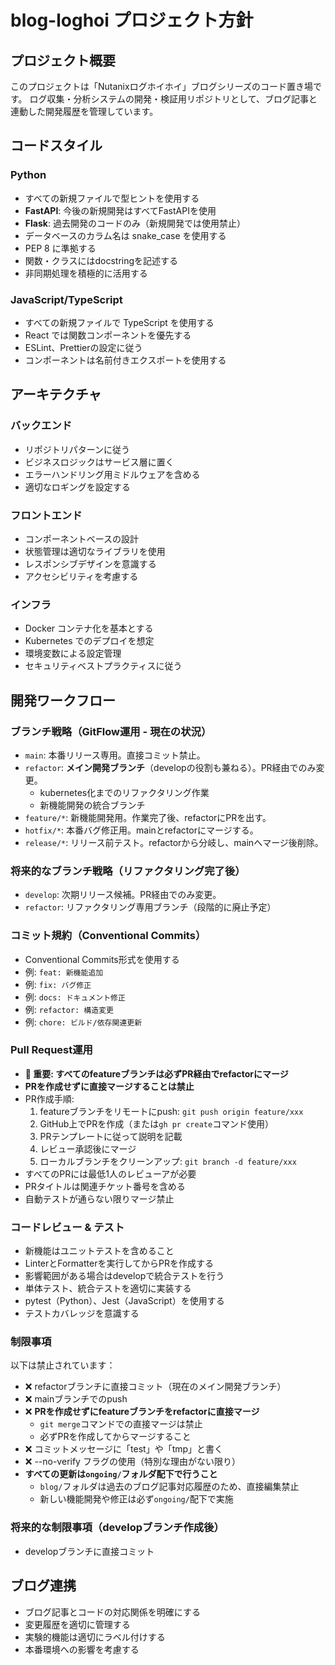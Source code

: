 # blog-loghoi プロジェクト方針

## プロジェクト概要
このプロジェクトは「Nutanixログホイホイ」ブログシリーズのコード置き場です。
ログ収集・分析システムの開発・検証用リポジトリとして、ブログ記事と連動した開発履歴を管理しています。

## コードスタイル

### Python
- すべての新規ファイルで型ヒントを使用する
- **FastAPI**: 今後の新規開発はすべてFastAPIを使用
- **Flask**: 過去開発のコードのみ（新規開発では使用禁止）
- データベースのカラム名は snake_case を使用する
- PEP 8 に準拠する
- 関数・クラスにはdocstringを記述する
- 非同期処理を積極的に活用する

### JavaScript/TypeScript
- すべての新規ファイルで TypeScript を使用する
- React では関数コンポーネントを優先する
- ESLint、Prettierの設定に従う
- コンポーネントは名前付きエクスポートを使用する

## アーキテクチャ

### バックエンド
- リポジトリパターンに従う
- ビジネスロジックはサービス層に置く
- エラーハンドリング用ミドルウェアを含める
- 適切なロギングを設定する

### フロントエンド
- コンポーネントベースの設計
- 状態管理は適切なライブラリを使用
- レスポンシブデザインを意識する
- アクセシビリティを考慮する

### インフラ
- Docker コンテナ化を基本とする
- Kubernetes でのデプロイを想定
- 環境変数による設定管理
- セキュリティベストプラクティスに従う

## 開発ワークフロー

### ブランチ戦略（GitFlow運用 - 現在の状況）
- `main`: 本番リリース専用。直接コミット禁止。
- `refactor`: **メイン開発ブランチ**（developの役割も兼ねる）。PR経由でのみ変更。
  - kubernetes化までのリファクタリング作業
  - 新機能開発の統合ブランチ
- `feature/*`: 新機能開発用。作業完了後、refactorにPRを出す。
- `hotfix/*`: 本番バグ修正用。mainとrefactorにマージする。
- `release/*`: リリース前テスト。refactorから分岐し、mainへマージ後削除。

### 将来的なブランチ戦略（リファクタリング完了後）
- `develop`: 次期リリース候補。PR経由でのみ変更。
- `refactor`: リファクタリング専用ブランチ（段階的に廃止予定）

### コミット規約（Conventional Commits）
- Conventional Commits形式を使用する
- 例: `feat: 新機能追加`
- 例: `fix: バグ修正`
- 例: `docs: ドキュメント修正`
- 例: `refactor: 構造変更`
- 例: `chore: ビルド/依存関連更新`

### Pull Request運用
- **🚨 重要: すべてのfeatureブランチは必ずPR経由でrefactorにマージ**
- **PRを作成せずに直接マージすることは禁止**
- PR作成手順:
  1. featureブランチをリモートにpush: `git push origin feature/xxx`
  2. GitHub上でPRを作成（または`gh pr create`コマンド使用）
  3. PRテンプレートに従って説明を記載
  4. レビュー承認後にマージ
  5. ローカルブランチをクリーンアップ: `git branch -d feature/xxx`
- すべてのPRには最低1人のレビューアが必要
- PRタイトルは関連チケット番号を含める
- 自動テストが通らない限りマージ禁止

### コードレビュー & テスト
- 新機能はユニットテストを含めること
- LinterとFormatterを実行してからPRを作成する
- 影響範囲がある場合はdevelopで統合テストを行う
- 単体テスト、統合テストを適切に実装する
- pytest（Python）、Jest（JavaScript）を使用する
- テストカバレッジを意識する

### 制限事項
以下は禁止されています：
- ❌ refactorブランチに直接コミット（現在のメイン開発ブランチ）
- ❌ mainブランチでのpush
- ❌ **PRを作成せずにfeatureブランチをrefactorに直接マージ**
  - `git merge`コマンドでの直接マージは禁止
  - 必ずPRを作成してからマージすること
- ❌ コミットメッセージに「test」や「tmp」と書く
- ❌ --no-verify フラグの使用（特別な理由がない限り）
- **すべての更新は`ongoing/`フォルダ配下で行うこと**
  - `blog/`フォルダは過去のブログ記事対応履歴のため、直接編集禁止
  - 新しい機能開発や修正は必ず`ongoing/`配下で実施

### 将来的な制限事項（developブランチ作成後）
- developブランチに直接コミット

## ブログ連携
- ブログ記事とコードの対応関係を明確にする
- 変更履歴を適切に管理する
- 実験的機能は適切にラベル付けする
- 本番環境への影響を考慮する

